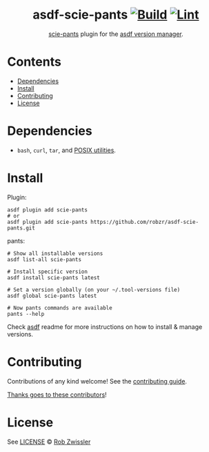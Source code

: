 <div align="center">

# asdf-scie-pants [![Build](https://github.com/robzr/asdf-scie-pants/actions/workflows/build.yml/badge.svg)](https://github.com/robzr/asdf-scie-pants/actions/workflows/build.yml) [![Lint](https://github.com/robzr/asdf-scie-pants/actions/workflows/lint.yml/badge.svg)](https://github.com/robzr/asdf-scie-pants/actions/workflows/lint.yml)

[scie-pants](https://www.pantsbuild.org/2.19/docs/getting-started/installing-pants) plugin for the [asdf version manager](https://asdf-vm.com).

</div>

# Contents

- [Dependencies](#dependencies)
- [Install](#install)
- [Contributing](#contributing)
- [License](#license)

# Dependencies

- `bash`, `curl`, `tar`, and [POSIX utilities](https://pubs.opengroup.org/onlinepubs/9699919799/idx/utilities.html).

# Install

Plugin:

```shell
asdf plugin add scie-pants
# or
asdf plugin add scie-pants https://github.com/robzr/asdf-scie-pants.git
```

pants:

```shell
# Show all installable versions
asdf list-all scie-pants

# Install specific version
asdf install scie-pants latest

# Set a version globally (on your ~/.tool-versions file)
asdf global scie-pants latest

# Now pants commands are available
pants --help
```

Check [asdf](https://github.com/asdf-vm/asdf) readme for more instructions on how to
install & manage versions.

# Contributing

Contributions of any kind welcome! See the [contributing guide](contributing.md).

[Thanks goes to these contributors](https://github.com/robzr/asdf-scie-pants/graphs/contributors)!

# License

See [LICENSE](LICENSE) © [Rob Zwissler](https://github.com/robzr/)
